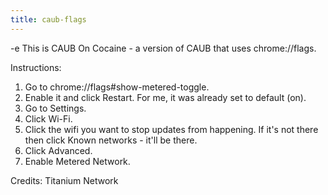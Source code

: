 ```yaml
---
title: caub-flags
---
```


-e 
This is CAUB On Cocaine - a version of CAUB that uses chrome://flags.

Instructions:
1. Go to chrome://flags#show-metered-toggle.
2. Enable it and click Restart. For me, it was already set to default (on).
3. Go to Settings.
4. Click Wi-Fi.
5. Click the wifi you want to stop updates from happening.
If it's not there then click Known networks - it'll be there.
6. Click Advanced.
7. Enable Metered Network.

Credits:
Titanium Network
